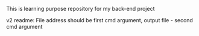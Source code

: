 This is learning purpose repository for my back-end project
 
v2 readme: File address should be first cmd argument, output file - second cmd argument